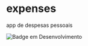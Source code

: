 # expenses

app de despesas pessoais

![Badge em Desenvolvimento](http://img.shields.io/static/v1?label=STATUS&message=EM%20DESENVOLVIMENTO&color=GREEN&style=for-the-badge)


